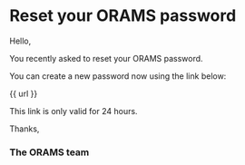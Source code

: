 # Reset your ORAMS password

Hello,

You recently asked to reset your ORAMS password.

You can create a new password now using the link below:

{{ url }}

This link is only valid for 24 hours.

Thanks,

### The ORAMS team
